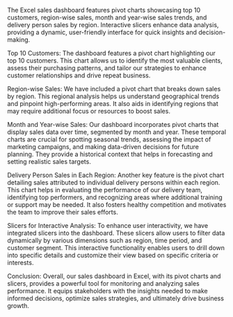 The Excel sales dashboard features pivot charts showcasing top 10 customers, region-wise sales, month and year-wise sales trends, and delivery person sales by region. Interactive slicers enhance data analysis, providing a dynamic, user-friendly interface for quick insights and decision-making.

Top 10 Customers:
The dashboard features a pivot chart highlighting our top 10 customers. This chart allows us to identify the most valuable clients, assess their purchasing patterns, and tailor our strategies to enhance customer relationships and drive repeat business.

Region-wise Sales:
We have included a pivot chart that breaks down sales by region. This regional analysis helps us understand geographical trends and pinpoint high-performing areas. It also aids in identifying regions that may require additional focus or resources to boost sales.

Month and Year-wise Sales:
Our dashboard incorporates pivot charts that display sales data over time, segmented by month and year. These temporal charts are crucial for spotting seasonal trends, assessing the impact of marketing campaigns, and making data-driven decisions for future planning. They provide a historical context that helps in forecasting and setting realistic sales targets.

Delivery Person Sales in Each Region:
Another key feature is the pivot chart detailing sales attributed to individual delivery persons within each region. This chart helps in evaluating the performance of our delivery team, identifying top performers, and recognizing areas where additional training or support may be needed. It also fosters healthy competition and motivates the team to improve their sales efforts.

Slicers for Interactive Analysis:
To enhance user interactivity, we have integrated slicers into the dashboard. These slicers allow users to filter data dynamically by various dimensions such as region, time period, and customer segment. This interactive functionality enables users to drill down into specific details and customize their view based on specific criteria or interests.

Conclusion:
Overall, our sales dashboard in Excel, with its pivot charts and slicers, provides a powerful tool for monitoring and analyzing sales performance. It equips stakeholders with the insights needed to make informed decisions, optimize sales strategies, and ultimately drive business growth.
